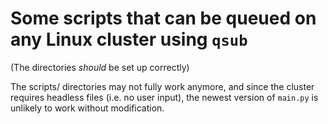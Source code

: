 # Some scripts that can be queued on any Linux cluster using `qsub`
(The directories _should_ be set up correctly)

The scripts/ directories may not fully work anymore, and since the cluster requires headless files (i.e. no user input), the newest version of `main.py` is unlikely to work without modification. 